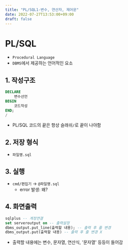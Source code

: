```yaml
---
title: "PL/SQL1-변수, 연산자, 제어문"
date: 2022-07-27T13:53:00+09:00
draft: false
---
```


# PL/SQL

- `Procedural Language`
- `DBMS`에서 제공하는 언어적인 요소


## 1. 작성구조

```SQL
DECLARE
    변수선언
BEGIN
    코드작성
END;
/
```

- PL/SQL 코드의 끝은 항상 슬래쉬`/`로 끝이 나야함


## 2. 저장 형식

- `파일명.sql`


## 3. 실행

- `cmd/편집기` → `@파일명.sql`
    - error 발생: 왜?

## 4. 화면출력

```SQL
sqlplus -- 계정연결
set serveroutput on -- 출력설정
dbms_output.put_line(출력할 내용); -- 출력 후 줄 변경
dbms_output.put(출력할 내용) -- 출력 후 줄 변경 X
```
- 출력할 내용에는 변수, 문자열, 연산식, '문자열' 등등이 들어감


